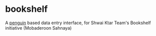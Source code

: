 # bookshelf
A [penguin](https://github.com/etabits/node-penguin) based data entry interface, for Shwai Ktar Team's Bookshelf initiative (Mobaderoon Sahnaya)
